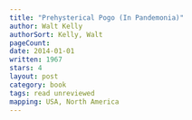 ```yaml
---
title: "Prehysterical Pogo (In Pandemonia)"
author: Walt Kelly
authorSort: Kelly, Walt
pageCount:
date: 2014-01-01
written: 1967
stars: 4
layout: post
category: book
tags: read unreviewed
mapping: USA, North America
---
```

